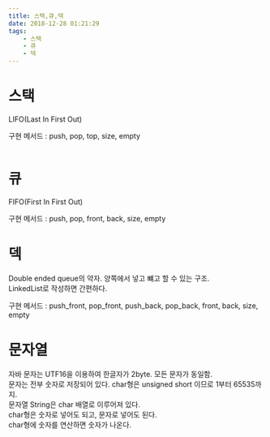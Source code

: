 ```yaml
---
title: 스택,큐,덱
date: 2018-12-28 01:21:29
tags:
    - 스택
    - 큐
    - 덱
---
```


# 스택  
LIFO(Last In First Out)  

구현 메서드 : push, pop, top, size, empty  

```java
```

# 큐 
FIFO(First In First Out)  

구현 메서드 : push, pop, front, back, size, empty

# 덱
Double ended queue의 약자. 양쪽에서 넣고 뺴고 할 수 있는 구조.  
LinkedList로 작성하면 간편하다.  

구현 메서드 : push_front, pop_front, push_back, pop_back, front, back, size, empty  

# 문자열  
자바 문자는 UTF16을 이용하여 한글자가 2byte. 모든 문자가 동일함.  
문자는 전부 숫자로 저장되어 있다. char형은 unsigned short 이므로 1부터 65535까지.  
문자열 String은 char 배열로 이루어져 있다.  
char형은 숫자로 넣어도 되고, 문자로 넣어도 된다.  
char형에 숫자를 연산하면 숫자가 나온다.  

<!-- more -->